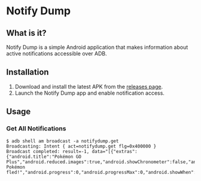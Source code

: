 # Notify Dump
## What is it?
Notify Dump is a simple Android application that makes information about active notifications accessible over ADB.

## Installation
1. Download and install the latest APK from the [releases page](https://github.com/chrisgavin/notifydump/releases/).
2. Launch the Notify Dump app and enable notification access.

## Usage
### Get All Notifications
```
$ adb shell am broadcast -a notifydump.get
Broadcasting: Intent { act=notifydump.get flg=0x400000 }
Broadcast completed: result=-1, data="[{"extras":{"android.title":"Pokémon GO Plus","android.reduced.images":true,"android.showChronometer":false,"android.icon":2131165417,"android.text":"The Pokémon fled!","android.progress":0,"android.progressMax":0,"android.showWhen":true,"android.progressIndeterminate":false},"key":"0|com.nianticlabs.pokemongo|2000|null|10192","packageName":"com.nianticlabs.pokemongo"}]"
```
